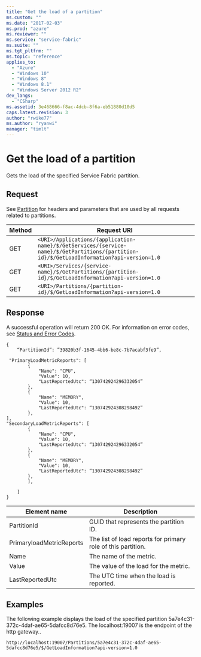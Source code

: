 ```yaml
---
title: "Get the load of a partition"
ms.custom: ""
ms.date: "2017-02-03"
ms.prod: "azure"
ms.reviewer: ""
ms.service: "service-fabric"
ms.suite: ""
ms.tgt_pltfrm: ""
ms.topic: "reference"
applies_to: 
  - "Azure"
  - "Windows 10"
  - "Windows 8"
  - "Windows 8.1"
  - "Windows Server 2012 R2"
dev_langs: 
  - "CSharp"
ms.assetid: 3e468666-f8ac-4dcb-8f6a-eb51880d10d5
caps.latest.revision: 3
author: "rwike77"
ms.author: "ryanwi"
manager: "timlt"
---
```

# Get the load of a partition
Gets the load of the specified Service Fabric partition.  
  
## Request  
 See [Partition](partition.md) for headers and parameters that are used by all requests related to partitions.  
  
|Method|Request URI|  
|------------|-----------------|  
|GET|`<URI>/Applications/{application-name}/$/GetServices/{service-name}/$/GetPartitions/{partition-id}/$/GetLoadInformation?api-version=1.0`|  
|GET|`<URI>/Services/{service-name}/$/GetPartitions/{partition-id}/$/GetLoadInformation?api-version=1.0`|  
|GET|`<URI>/Partitions/{partition-id}/$/GetLoadInformation?api-version=1.0`|  
  
## Response  
 A successful operation will return 200 OK. For information on error codes, see [Status and Error Codes](status-and-error-codes1.md).  
  
```  
{  
	“PartitionId”: ”39820b3f-1645-4bb6-be8c-7b7acabf3fe9”,  
  
 "PrimaryLoadMetricReports": [  
        {  
            "Name": "CPU",  
            "Value": 10,  
            "LastReportedUtc": “130742924296332054”  
        },  
        {  
            "Name": "MEMORY",  
            "Value": 10,  
            "LastReportedUtc": “130742924308298492”  
        },  
],   
"SecondaryLoadMetricReports": [  
        {  
            "Name": "CPU",  
            "Value": 10,  
            "LastReportedUtc": “130742924296332054”  
        },  
        {  
            "Name": "MEMORY",  
            "Value": 10,  
            "LastReportedUtc": “130742924308298492”  
        },  
    	],  
  
    ]  
}  
```  
  
|Element name|Description|  
|------------------|-----------------|  
|PartitionId|GUID that represents the partition ID.|  
|PrimaryloadMetricReports|The list of load reports for primary role of this partition.|  
|Name|The name of the metric.|  
|Value|The value of the load for the metric.|  
|LastReportedUtc|The UTC time when the load is reported.|  
  
## Examples  
 The following example displays the load of the specified partition 5a7e4c31-372c-4daf-ae65-5dafcc8d76e5. The localhost:19007 is the endpoint of the http gateway..  
  
```  
http://localhost:19007/Partitions/5a7e4c31-372c-4daf-ae65-5dafcc8d76e5/$/GetLoadInformation?api-version=1.0  
  
```